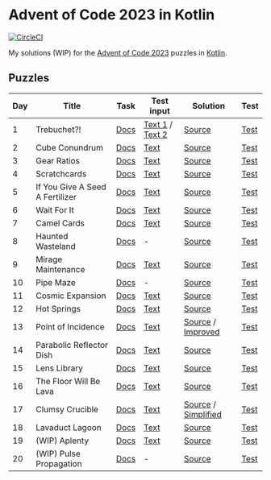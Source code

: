 # Advent of Code 2023 in Kotlin

[![CircleCI](https://dl.circleci.com/status-badge/img/gh/lakiboy/advent-of-code-2023-kotlin.svg?style=svg&circle-token=6d4e4a5bdf4f0e2902c4d54750ff1d7df65cda5c)](https://dl.circleci.com/status-badge/redirect/gh/lakiboy/advent-of-code-2023-kotlin/tree/main)

My solutions (WIP) for the [Advent of Code 2023](https://adventofcode.com/2023) puzzles in [Kotlin](https://kotlinlang.org).

## Puzzles

| Day | Title                           | Task                                         | Test input                                                                                          | Solution                                                                                                                      | Test                                                     |
|-----|---------------------------------|----------------------------------------------|-----------------------------------------------------------------------------------------------------|-------------------------------------------------------------------------------------------------------------------------------|----------------------------------------------------------|
| 1   | Trebuchet?!                     | [Docs](https://adventofcode.com/2023/day/1)  | [Text 1](src/test/resources/day01_example_a.txt) / [Text 2](src/test/resources/day01_example_b.txt) | [Source](src/main/kotlin/io/dmitrijs/aoc2023/Day01.kt)                                                                        | [Test](src/test/kotlin/io/dmitrijs/aoc2023/Day01Test.kt) |
| 2   | Cube Conundrum                  | [Docs](https://adventofcode.com/2023/day/2)  | [Text](src/test/resources/day02_example.txt)                                                        | [Source](src/main/kotlin/io/dmitrijs/aoc2023/Day02.kt)                                                                        | [Test](src/test/kotlin/io/dmitrijs/aoc2023/Day02Test.kt) |
| 3   | Gear Ratios                     | [Docs](https://adventofcode.com/2023/day/3)  | [Text](src/test/resources/day03_example.txt)                                                        | [Source](src/main/kotlin/io/dmitrijs/aoc2023/Day03.kt)                                                                        | [Test](src/test/kotlin/io/dmitrijs/aoc2023/Day03Test.kt) |
| 4   | Scratchcards                    | [Docs](https://adventofcode.com/2023/day/4)  | [Text](src/test/resources/day04_example.txt)                                                        | [Source](src/main/kotlin/io/dmitrijs/aoc2023/Day04.kt)                                                                        | [Test](src/test/kotlin/io/dmitrijs/aoc2023/Day04Test.kt) |
| 5   | If You Give A Seed A Fertilizer | [Docs](https://adventofcode.com/2023/day/5)  | [Text](src/test/resources/day05_example.txt)                                                        | [Source](src/main/kotlin/io/dmitrijs/aoc2023/Day05.kt)                                                                        | [Test](src/test/kotlin/io/dmitrijs/aoc2023/Day05Test.kt) |
| 6   | Wait For It                     | [Docs](https://adventofcode.com/2023/day/6)  | [Text](src/test/resources/day06_example.txt)                                                        | [Source](src/main/kotlin/io/dmitrijs/aoc2023/Day06.kt)                                                                        | [Test](src/test/kotlin/io/dmitrijs/aoc2023/Day06Test.kt) |
| 7   | Camel Cards                     | [Docs](https://adventofcode.com/2023/day/7)  | [Text](src/test/resources/day07_example.txt)                                                        | [Source](src/main/kotlin/io/dmitrijs/aoc2023/Day07.kt)                                                                        | [Test](src/test/kotlin/io/dmitrijs/aoc2023/Day07Test.kt) |
| 8   | Haunted Wasteland               | [Docs](https://adventofcode.com/2023/day/8)  | -                                                                                                   | [Source](src/main/kotlin/io/dmitrijs/aoc2023/Day08.kt)                                                                        | [Test](src/test/kotlin/io/dmitrijs/aoc2023/Day08Test.kt) |
| 9   | Mirage Maintenance              | [Docs](https://adventofcode.com/2023/day/9)  | [Text](src/test/resources/day09_example.txt)                                                        | [Source](src/main/kotlin/io/dmitrijs/aoc2023/Day09.kt)                                                                        | [Test](src/test/kotlin/io/dmitrijs/aoc2023/Day09Test.kt) |
| 10  | Pipe Maze                       | [Docs](https://adventofcode.com/2023/day/10) | -                                                                                                   | [Source](src/main/kotlin/io/dmitrijs/aoc2023/Day10.kt)                                                                        | [Test](src/test/kotlin/io/dmitrijs/aoc2023/Day10Test.kt) |
| 11  | Cosmic Expansion                | [Docs](https://adventofcode.com/2023/day/11) | [Text](src/test/resources/day11_example.txt)                                                        | [Source](src/main/kotlin/io/dmitrijs/aoc2023/Day11.kt)                                                                        | [Test](src/test/kotlin/io/dmitrijs/aoc2023/Day11Test.kt) |
| 12  | Hot Springs                     | [Docs](https://adventofcode.com/2023/day/12) | [Text](src/test/resources/day12_example.txt)                                                        | [Source](src/main/kotlin/io/dmitrijs/aoc2023/Day12.kt)                                                                        | [Test](src/test/kotlin/io/dmitrijs/aoc2023/Day12Test.kt) |
| 13  | Point of Incidence              | [Docs](https://adventofcode.com/2023/day/13) | [Text](src/test/resources/day13_example.txt)                                                        | [Source](src/main/kotlin/io/dmitrijs/aoc2023/Day13.kt) / [Improved](src/main/kotlin/io/dmitrijs/aoc2023/Day13Improved.kt)     | [Test](src/test/kotlin/io/dmitrijs/aoc2023/Day13Test.kt) |
| 14  | Parabolic Reflector Dish        | [Docs](https://adventofcode.com/2023/day/14) | [Text](src/test/resources/day14_example.txt)                                                        | [Source](src/main/kotlin/io/dmitrijs/aoc2023/Day14.kt)                                                                        | [Test](src/test/kotlin/io/dmitrijs/aoc2023/Day14Test.kt) |
| 15  | Lens Library                    | [Docs](https://adventofcode.com/2023/day/15) | [Text](src/test/resources/day15_example.txt)                                                        | [Source](src/main/kotlin/io/dmitrijs/aoc2023/Day15.kt)                                                                        | [Test](src/test/kotlin/io/dmitrijs/aoc2023/Day15Test.kt) |
| 16  | The Floor Will Be Lava          | [Docs](https://adventofcode.com/2023/day/16) | [Text](src/test/resources/day16_example.txt)                                                        | [Source](src/main/kotlin/io/dmitrijs/aoc2023/Day16.kt)                                                                        | [Test](src/test/kotlin/io/dmitrijs/aoc2023/Day16Test.kt) |
| 17  | Clumsy Crucible                 | [Docs](https://adventofcode.com/2023/day/17) | [Text](src/test/resources/day17_example.txt)                                                        | [Source](src/main/kotlin/io/dmitrijs/aoc2023/Day17.kt) / [Simplified](src/main/kotlin/io/dmitrijs/aoc2023/Day17Simplified.kt) | [Test](src/test/kotlin/io/dmitrijs/aoc2023/Day17Test.kt) |
| 18  | Lavaduct Lagoon                 | [Docs](https://adventofcode.com/2023/day/18) | [Text](src/test/resources/day18_example.txt)                                                        | [Source](src/main/kotlin/io/dmitrijs/aoc2023/Day18.kt)                                                                        | [Test](src/test/kotlin/io/dmitrijs/aoc2023/Day18Test.kt) |
| 19  | (WIP) Aplenty                   | [Docs](https://adventofcode.com/2023/day/19) | [Text](src/test/resources/day19_example.txt)                                                        | [Source](src/main/kotlin/io/dmitrijs/aoc2023/Day19.kt)                                                                        | [Test](src/test/kotlin/io/dmitrijs/aoc2023/Day19Test.kt) |
| 20  | (WIP) Pulse Propagation         | [Docs](https://adventofcode.com/2023/day/20) | -                                                                                                   | [Source](src/main/kotlin/io/dmitrijs/aoc2023/Day20.kt)                                                                        | [Test](src/test/kotlin/io/dmitrijs/aoc2023/Day20Test.kt) |
